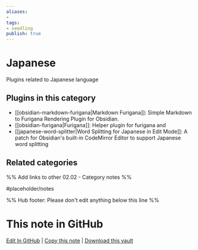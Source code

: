 ```yaml
---
aliases:
- 
tags: 
- seedling 
publish: true
---
```



# Japanese

Plugins related to Japanese language

## Plugins in this category

- [[obsidian-markdown-furigana|Markdown Furigana]]: Simple Markdown to Furigana Rendering Plugin for Obsidian.
- [[obsidian-furigana|Furigana]]: Helper plugin for furigana and <ruby>
- [[japanese-word-splitter|Word Splitting for Japanese in Edit Mode]]: A patch for Obsidian's built-in CodeMirror Editor to support Japanese word splitting

## Related categories

%% Add links to other 02.02 - Category notes %%

#placeholder/notes

%% Hub footer: Please don't edit anything below this line %%

# This note in GitHub

<span class="git-footer">[Edit In GitHub](https://github.dev/obsidian-community/obsidian-hub/blob/main/02%20-%20Community%20Expansions/02.01%20Plugins%20by%20Category/Japanese%20Language%20Plugins.md "git-hub-edit-note") | [Copy this note](https://raw.githubusercontent.com/obsidian-community/obsidian-hub/main/02%20-%20Community%20Expansions/02.01%20Plugins%20by%20Category/Japanese%20Language%20Plugins.md "git-hub-copy-note") | [Download this vault](https://github.com/obsidian-community/obsidian-hub/archive/refs/heads/main.zip "git-hub-download-vault") </span>
